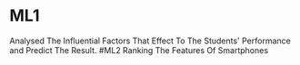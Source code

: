 # ML1
Analysed The Influential Factors That Effect To The Students' Performance and Predict The Result.
#ML2
Ranking The Features Of Smartphones
